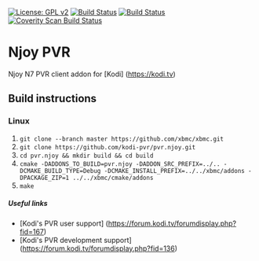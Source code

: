 [![License: GPL v2](https://img.shields.io/badge/License-GPL%20v2-blue.svg)](LICENSE.md)
[![Build Status](https://travis-ci.org/kodi-pvr/pvr.njoy.svg?branch=Matrix)](https://travis-ci.org/kodi-pvr/pvr.njoy/branches)
[![Build Status](https://dev.azure.com/teamkodi/kodi-pvr/_apis/build/status/kodi-pvr.pvr.njoy?branchName=Matrix)](https://dev.azure.com/teamkodi/kodi-pvr/_build/latest?definitionId=65&branchName=Matrix)
[![Coverity Scan Build Status](https://scan.coverity.com/projects/5120/badge.svg)](https://scan.coverity.com/projects/5120)

# Njoy PVR
Njoy N7 PVR client addon for [Kodi] (https://kodi.tv)

## Build instructions

### Linux

1. `git clone --branch master https://github.com/xbmc/xbmc.git`
2. `git clone https://github.com/kodi-pvr/pvr.njoy.git`
3. `cd pvr.njoy && mkdir build && cd build`
4. `cmake -DADDONS_TO_BUILD=pvr.njoy -DADDON_SRC_PREFIX=../.. -DCMAKE_BUILD_TYPE=Debug -DCMAKE_INSTALL_PREFIX=../../xbmc/addons -DPACKAGE_ZIP=1 ../../xbmc/cmake/addons`
5. `make`

##### Useful links

* [Kodi's PVR user support] (https://forum.kodi.tv/forumdisplay.php?fid=167)
* [Kodi's PVR development support] (https://forum.kodi.tv/forumdisplay.php?fid=136)
